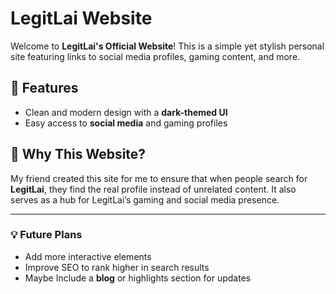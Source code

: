 # LegitLai Website

Welcome to **LegitLai's Official Website**! This is a simple yet stylish personal site featuring links to social media profiles, gaming content, and more.


## 🌟 Features
- Clean and modern design with a **dark-themed UI**
- Easy access to **social media** and gaming profiles


## 📌 Why This Website?
My friend created this site for me to ensure that when people search for **LegitLai**, they find the real profile instead of unrelated content. It also serves as a hub for LegitLai’s gaming and social media presence.

---
### 💡 Future Plans
- Add more interactive elements
- Improve SEO to rank higher in search results
- Maybe Include a **blog** or highlights section for updates

